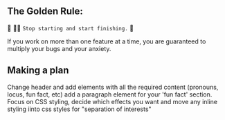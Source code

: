 ## The Golden Rule:

🦸 🦸‍♂️ `Stop starting and start finishing.` 🏁

If you work on more than one feature at a time, you are guaranteed to multiply your bugs and your anxiety.

## Making a plan
Change header and add elements with all the required content (pronouns, locus, fun fact, etc)
add a paragraph element for your 'fun fact' section.
Focus on CSS styling, decide which effects you want and move any inline styling iinto css styles for "separation of interests"
